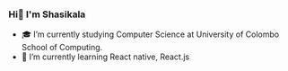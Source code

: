 ### Hi👋 I'm Shasikala

- 🎓 I’m currently studying Computer Science at University of Colombo School of Computing.
- 🌱 I’m currently learning React native, React.js

